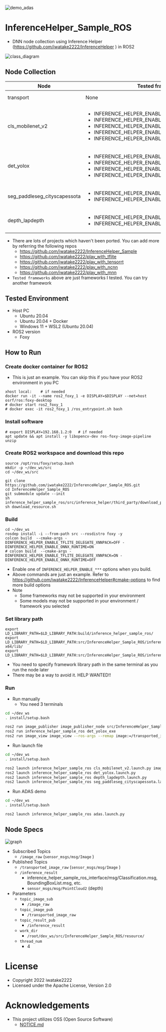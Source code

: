 ![demo_adas](00_doc/demo_adas.jpg)

# InferenceHelper_Sample_ROS
- DNN node collection using Inference Helper (https://github.com/iwatake2222/InferenceHelper ) in ROS2

![class_diagram](00_doc/class_diagram.png)

## Node Collection
| Node | Tested frameworks | Description |
|------|-------------------| ----------- |
| transport | None | Just transport input image |
| cls_mobilenet_v2 | <ul><li>INFERENCE_HELPER_ENABLE_TFLITE_DELEGATE_XNNPACK</li><li>INFERENCE_HELPER_ENABLE_ONNX_RUNTIME</li><li>INFERENCE_HELPER_ENABLE_MNN</li><li>INFERENCE_HELPER_ENABLE_NCNN</li><li>INFERENCE_HELPER_ENABLE_OPENCV</li></ul> | Classification by MobileNetV2 |
| det_yolox | <ul><li>INFERENCE_HELPER_ENABLE_TFLITE_DELEGATE_XNNPACK</li><li>INFERENCE_HELPER_ENABLE_ONNX_RUNTIME</li><li>INFERENCE_HELPER_ENABLE_MNN</li><li>INFERENCE_HELPER_ENABLE_NCNN</li></ul> | Detection by YOLOX-Nano |
| seg_paddleseg_cityscapessota | <ul><li>INFERENCE_HELPER_ENABLE_TFLITE_DELEGATE_XNNPACK</li><li>INFERENCE_HELPER_ENABLE_ONNX_RUNTIME</li></ul> | Segmentation by PaddleSeg CityScapesSOTA |
| depth_lapdepth | <ul><li>INFERENCE_HELPER_ENABLE_TFLITE_DELEGATE_XNNPACK</li><li>INFERENCE_HELPER_ENABLE_ONNX_RUNTIME</li></ul> | Depth by LapDepth<br> Point Cloud |

- There are lots of projects which haven't been ported. You can add more by referring the following repos
    - https://github.com/iwatake2222/InferenceHelper_Sample
    - https://github.com/iwatake2222/play_with_tflite
    - https://github.com/iwatake2222/play_with_tensorrt
    - https://github.com/iwatake2222/play_with_ncnn
    - https://github.com/iwatake2222/play_with_mnn
- `Tested frameworks` above are just frameworks I tested. You can try another framework

## Tested Environment
- Host PC
    - Ubuntu 20.04
    - Ubuntu 20.04 + Docker
    - Windows 11 + WSL2 (Ubuntu 20.04)
- ROS2 version
    - Foxy

## How to Run
### Create docker container for ROS2
- This is just an example. You can skip this if you have your ROS2 environment in you PC

```sh:in_your_host_PC
xhost local:    # if needed
docker run -it --name ros2_foxy_1 -e DISPLAY=$DISPLAY --net=host osrf/ros:foxy-desktop
# docker start ros2_foxy_1
# docker exec -it ros2_foxy_1 /ros_entrypoint.sh bash
```

### Install software

```sh:in_container
# export DISPLAY=192.168.1.2:0   # if needed
apt update && apt install -y libopencv-dev ros-foxy-image-pipeline unzip
```

### Create ROS2 workspace and download this repo
```sh:in_container
source /opt/ros/foxy/setup.bash
mkdir -p ~/dev_ws/src
cd ~/dev_ws/src

git clone https://github.com/iwatake2222/InferenceHelper_Sample_ROS.git
cd InferenceHelper_Sample_ROS
git submodule update --init
sh inference_helper_sample_ros/src/inference_helper/third_party/download_prebuilt_libraries.sh
sh download_resource.sh
```

### Build
```sh:in_container
cd ~/dev_ws
rosdep install -i --from-path src --rosdistro foxy -y
colcon build  --cmake-args -DINFERENCE_HELPER_ENABLE_TFLITE_DELEGATE_XNNPACK=OFF -DINFERENCE_HELPER_ENABLE_ONNX_RUNTIME=ON
# colcon build  --cmake-args -DINFERENCE_HELPER_ENABLE_TFLITE_DELEGATE_XNNPACK=ON -DINFERENCE_HELPER_ENABLE_ONNX_RUNTIME=OFF
```

- Enable one of `INFERENCE_HELPER_ENABLE_***` options when you build.
- Above commands are just an example. Refer to https://github.com/iwatake2222/InferenceHelper#cmake-options to find more build options
- Note
    - Some frameworks may not be supported in your environment
    - Some models may not be supported in your environment / framework you selected


### Set library path
```sh:in_container
export LD_LIBRARY_PATH=$LD_LIBRARY_PATH:build/inference_helper_sample_ros/
export LD_LIBRARY_PATH=$LD_LIBRARY_PATH:src/InferenceHelper_Sample_ROS/inference_helper_sample_ros/src/inference_helper/third_party/onnxruntime_prebuilt/linux-x64/lib/
export LD_LIBRARY_PATH=$LD_LIBRARY_PATH:src/InferenceHelper_Sample_ROS/inference_helper_sample_ros/src/inference_helper/third_party/mnn_prebuilt/ubuntu/lib/
```

- You need to specify framework library path in the same terminal as you run the node later
- There may be a way to avoid it. HELP WANTED!!

### Run
- Run manually
    - You need 3 terminals

```sh
cd ~/dev_ws
. install/setup.bash

ros2 run image_publisher image_publisher_node src/InferenceHelper_Sample_ROS/resource/dog.jpg
ros2 run inference_helper_sample_ros det_yolox_exe
ros2 run image_view image_view --ros-args --remap image:=/transported_image_raw
```

- Run launch file

```sh
cd ~/dev_ws
. install/setup.bash

ros2 launch inference_helper_sample_ros cls_mobilenet_v2.launch.py image_filename:=src/InferenceHelper_Sample_ROS/resource/parrot.jpg
ros2 launch inference_helper_sample_ros det_yolox.launch.py
ros2 launch inference_helper_sample_ros depth_lapdepth.launch.py
ros2 launch inference_helper_sample_ros seg_paddleseg_cityscapessota.launch.py image_filename:=src/InferenceHelper_Sample_ROS/resource/dashcam_02.jpg
```

- Run ADAS demo

```sh
cd ~/dev_ws
. install/setup.bash

ros2 launch inference_helper_sample_ros adas.launch.py
```

## Node Specs
![graph](00_doc/rqt_graph_0.png)

- Subscribed Topics
    - `/image_raw` (`sensor_msgs/msg/Image` )
- Published Topics
    - `/transported_image_raw` (`sensor_msgs/msg/Image` )
    - `/inference_result`
        - inference_helper_sample_ros_interface/msg/Classification.msg, BoundingBoxList.msg, etc.
        - `sensor_msgs/msg/PointCloud2` (depth)
- Parameters
    - `topic_image_sub`
        - `/image_raw`
    - `topic_image_pub`
        - `/transported_image_raw`
    - `topic_result_pub`
        - `/inference_result`
    - `work_dir`
        - `/root/dev_ws/src/InferenceHelper_Sample_ROS/resource/`
    - `thread_num`
        - 4


# License
- Copyright 2022 iwatake2222
- Licensed under the Apache License, Version 2.0

# Acknowledgements
- This project utilizes OSS (Open Source Software)
    - [NOTICE.md](NOTICE.md)

